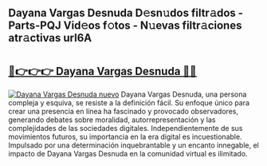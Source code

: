 ## Dayana Vargas Desnuda D𝚎sn𝚞dos filtr𝚊dos - Parts-PQJ Vid𝚎os f𝚘tos - N𝚞evas filtr𝚊ciones atr𝚊ctivas url6A

# <h2><a href="http://mbdry4.tromn.icu/?c=Dayana+Vargas+Desnuda">🔗👉👉👉 Dayana Vargas Desnuda 🔗🔗</a></h2>

[![Dayana Vargas Desnuda nuevo](https://i.imgur.com/pEAQMta.gif)](http://mbdry4.tromn.icu/?c=Dayana+Vargas+Desnuda)
Dayana Vargas Desnuda, una persona compleja y esquiva, se resiste a la definición fácil. Su enfoque único para crear una presencia en línea ha fascinado y provocado observadores, generando debates sobre moralidad, autorrepresentación y las complejidades de las sociedades digitales. Independientemente de sus movimientos futuros, su importancia en la era digital es incuestionable. Impulsado por una determinación inquebrantable y un encanto innegable, el impacto de Dayana Vargas Desnuda en la comunidad virtual es ilimitado.
